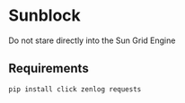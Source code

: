 Sunblock
========

Do not stare directly into the Sun Grid Engine

Requirements
------------

    pip install click zenlog requests

